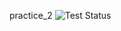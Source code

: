practice_2
![Test Status](https://github.com/CNFLKT7/ci_project/actions/workflows/ci.yml/badge.svg)
